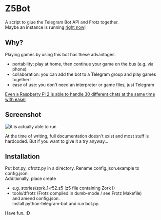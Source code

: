 # Z5Bot
A script to glue the Telegram Bot API and Frotz together.  
Maybe an instance is running [right now](http://telegram.me/z5bot)!

## Why?
Playing games by using this bot has these advantages:

- portability: play at home, then continue your game on the bus (e.g. via phone)
- collaboration: you can add the bot to a Telegram group and play games together!
- ease of use: you don't need an interpreter or game files, just Telegram

[Even a Raspberry Pi 2 is able to handle 30 different chats at the same time with ease!](https://i.imgur.com/GK3amYn.png)

## Screenshot
![it is actually able to run](https://raw.githubusercontent.com/sneaksnake/z5bot/master/media/demo-screenshot.png)  

At the time of writing, full documentation doesn't exist
and most stuff is hardcoded.
But if you want to give it a try anyway...

## Installation
Put bot.py, dfrotz.py in a directory. Rename config.json.example to config.json.  
Additionally, place create  
- e.g. stories/zork_1-r52.z5 (z5 file containing Zork I)
- tools/dfrotz (Frotz compiled in dumb-mode / see Frotz Makefile)  
and amend config.json.  
Install python-telegram-bot and run bot.py.

Have fun. :D
